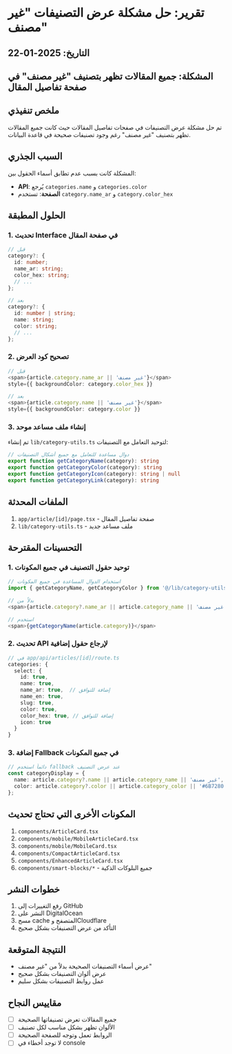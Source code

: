 # تقرير: حل مشكلة عرض التصنيفات "غير مصنف"

## التاريخ: 2025-01-22
## المشكلة: جميع المقالات تظهر بتصنيف "غير مصنف" في صفحة تفاصيل المقال

## ملخص تنفيذي
تم حل مشكلة عرض التصنيفات في صفحات تفاصيل المقالات حيث كانت جميع المقالات تظهر بتصنيف "غير مصنف" رغم وجود تصنيفات صحيحة في قاعدة البيانات.

## السبب الجذري
المشكلة كانت بسبب عدم تطابق أسماء الحقول بين:
- **API**: يُرجع `categories.name` و `categories.color`
- **الصفحة**: تستخدم `category.name_ar` و `category.color_hex`

## الحلول المطبقة

### 1. تحديث Interface في صفحة المقال
```typescript
// قبل
category?: {
  id: number;
  name_ar: string;
  color_hex: string;
  // ...
};

// بعد
category?: {
  id: number | string;
  name: string;
  color: string;
  // ...
};
```

### 2. تصحيح كود العرض
```typescript
// قبل
<span>{article.category.name_ar || 'غير مصنف'}</span>
style={{ backgroundColor: category.color_hex }}

// بعد
<span>{article.category.name || 'غير مصنف'}</span>
style={{ backgroundColor: category.color }}
```

### 3. إنشاء ملف مساعد موحد
تم إنشاء `lib/category-utils.ts` لتوحيد التعامل مع التصنيفات:

```typescript
// دوال مساعدة للتعامل مع جميع أشكال التصنيفات
export function getCategoryName(category): string
export function getCategoryColor(category): string
export function getCategoryIcon(category): string | null
export function getCategoryLink(category): string
```

## الملفات المحدثة
1. `app/article/[id]/page.tsx` - صفحة تفاصيل المقال
2. `lib/category-utils.ts` - ملف مساعد جديد

## التحسينات المقترحة

### 1. توحيد حقول التصنيف في جميع المكونات
```typescript
// استخدام الدوال المساعدة في جميع المكونات
import { getCategoryName, getCategoryColor } from '@/lib/category-utils';

// بدلاً من
<span>{article.category?.name_ar || article.category_name || 'غير مصنف'}</span>

// استخدم
<span>{getCategoryName(article.category)}</span>
```

### 2. تحديث API لإرجاع حقول إضافية
```typescript
// في app/api/articles/[id]/route.ts
categories: {
  select: {
    id: true,
    name: true,
    name_ar: true,  // إضافة للتوافق
    name_en: true,
    slug: true,
    color: true,
    color_hex: true, // إضافة للتوافق
    icon: true
  }
}
```

### 3. إضافة Fallback في جميع المكونات
```typescript
// دائماً استخدم fallback عند عرض التصنيف
const categoryDisplay = {
  name: article.category?.name || article.category_name || 'غير مصنف',
  color: article.category?.color || article.category_color || '#6B7280'
};
```

## المكونات الأخرى التي تحتاج تحديث
1. `components/ArticleCard.tsx`
2. `components/mobile/MobileArticleCard.tsx`
3. `components/mobile/MobileCard.tsx`
4. `components/CompactArticleCard.tsx`
5. `components/EnhancedArticleCard.tsx`
6. `components/smart-blocks/*` - جميع البلوكات الذكية

## خطوات النشر
1. رفع التغييرات إلى GitHub
2. النشر على DigitalOcean
3. مسح cache المتصفح وCloudflare
4. التأكد من عرض التصنيفات بشكل صحيح

## النتيجة المتوقعة
- عرض أسماء التصنيفات الصحيحة بدلاً من "غير مصنف"
- عرض ألوان التصنيفات بشكل صحيح
- عمل روابط التصنيفات بشكل سليم

## مقاييس النجاح
- [ ] جميع المقالات تعرض تصنيفاتها الصحيحة
- [ ] الألوان تظهر بشكل مناسب لكل تصنيف
- [ ] الروابط تعمل وتوجه للصفحة الصحيحة
- [ ] لا توجد أخطاء في console 